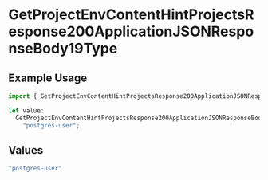 # GetProjectEnvContentHintProjectsResponse200ApplicationJSONResponseBody19Type

## Example Usage

```typescript
import { GetProjectEnvContentHintProjectsResponse200ApplicationJSONResponseBody19Type } from "@vercel/sdk/models/getprojectenvop.js";

let value:
  GetProjectEnvContentHintProjectsResponse200ApplicationJSONResponseBody19Type =
    "postgres-user";
```

## Values

```typescript
"postgres-user"
```